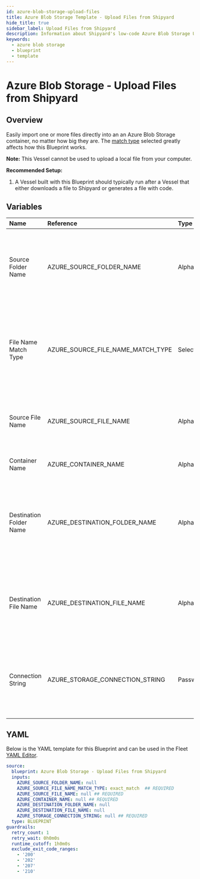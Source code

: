 ```yaml
---
id: azure-blob-storage-upload-files
title: Azure Blob Storage Template - Upload Files from Shipyard
hide_title: true
sidebar_label: Upload Files from Shipyard
description: Information about Shipyard's low-code Azure Blob Storage Upload Files from Shipyard blueprint. Easily import one or more files directly into an Azure Blob Storage container, no matter how big they are.
keywords:
  - azure blob storage
  - blueprint
  - template
---
```


# Azure Blob Storage - Upload Files from Shipyard

## Overview


Easily import one or more files directly into an an Azure Blob Storage container, no matter how big they are. The [match type](https://www.shipyardapp.com/docs/reference/blueprint-library/match-type/) selected greatly affects how this Blueprint works.

**Note:** This Vessel cannot be used to upload a local file from your computer.

**Recommended Setup:**

1. A Vessel built with this Blueprint should typically run after a Vessel that either downloads a file to Shipyard or generates a file with code. 


## Variables

| Name | Reference | Type | Required | Default | Options | Description             |
|:-----|:----------|:-----|:---------|:--------|:--------|:------------------------|
| Source Folder Name | AZURE_SOURCE_FOLDER_NAME | Alphanumeric | :heavy_minus_sign: | - | - | Name of the local folder on Shipyard to upload the target file from. If left blank, will look in the home directory. |
| File Name Match Type | AZURE_SOURCE_FILE_NAME_MATCH_TYPE | Select | :white_check_mark: | `exact_match` | Exact Match: `exact_match`<br></br><br></br>Regex Match: `regex_match`<br></br><br></br> | Determines if the text in "Shipyard File Name" will look for one file with exact match, or multiple files using regex. |
| Source File Name | AZURE_SOURCE_FILE_NAME | Alphanumeric | :white_check_mark: | - | - | Name of the target file on Shipyard. Can be regex if "Match Type" is set accordingly. |
| Container Name | AZURE_CONTAINER_NAME | Alphanumeric | :white_check_mark: | - | - | Name of the target Azure storage container. |
| Destination Folder Name | AZURE_DESTINATION_FOLDER_NAME | Alphanumeric | :heavy_minus_sign: | - | - | Folder where the file(s) should be downloaded in the Azure Storage container. Leaving blank will place the file in the root directory. |
| Destination File Name | AZURE_DESTINATION_FILE_NAME | Alphanumeric | :heavy_minus_sign: | - | - | What to name the file(s) being uploaded to Azure Storage. If left blank, defaults to the original file name(s). |
| Connection String | AZURE_STORAGE_CONNECTION_STRING | Password | :white_check_mark: | - | - | Connection string for programmatic access to upload the file to the specified Azure storage container. |




## YAML

Below is the YAML template for this Blueprint and can be used in the
Fleet [YAML Editor](../../reference/fleets/yaml-editor.md).

```yaml
source:
  blueprint: Azure Blob Storage - Upload Files from Shipyard
  inputs:
    AZURE_SOURCE_FOLDER_NAME: null
    AZURE_SOURCE_FILE_NAME_MATCH_TYPE: exact_match  ## REQUIRED
    AZURE_SOURCE_FILE_NAME: null ## REQUIRED
    AZURE_CONTAINER_NAME: null ## REQUIRED
    AZURE_DESTINATION_FOLDER_NAME: null
    AZURE_DESTINATION_FILE_NAME: null
    AZURE_STORAGE_CONNECTION_STRING: null ## REQUIRED
  type: BLUEPRINT
guardrails:
  retry_count: 1
  retry_wait: 0h0m0s
  runtime_cutoff: 1h0m0s
  exclude_exit_code_ranges:
    - '200'
    - '202'
    - '207'
    - '210'
 ```


